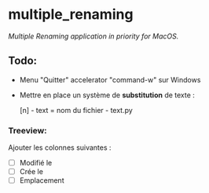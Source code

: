 # multiple_renaming

*Multiple Renaming application in priority for MacOS.*

## Todo:
- Menu "Quitter" accelerator "command-w" sur Windows
- Mettre en place un système de **substitution** de texte :

    [n] - text = nom du fichier - text.py

### Treeview:
Ajouter les colonnes suivantes :
* [ ] Modifié le
* [ ] Crée le
* [ ] Emplacement
